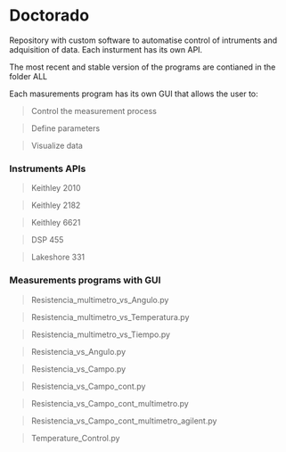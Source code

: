 # Doctorado

Repository with custom software to automatise control of intruments and adquisition of data. Each insturment has its own API.

The most recent and stable version of the programs are contianed in the folder ALL

Each masurements program has its own GUI that allows the user to: 

  > Control the measurement process 
  
  > Define parameters
  
  > Visualize data

### Instruments APIs
> Keithley 2010

> Keithley 2182

> Keithley 6621

> DSP 455

> Lakeshore 331

### Measurements programs with GUI

> Resistencia_multimetro_vs_Angulo.py

> Resistencia_multimetro_vs_Temperatura.py

> Resistencia_multimetro_vs_Tiempo.py

> Resistencia_vs_Angulo.py

> Resistencia_vs_Campo.py

> Resistencia_vs_Campo_cont.py

> Resistencia_vs_Campo_cont_multimetro.py

> Resistencia_vs_Campo_cont_multimetro_agilent.py

> Temperature_Control.py




